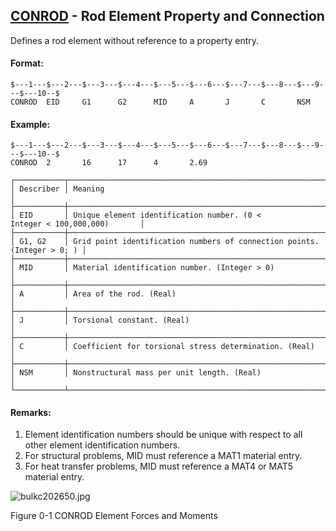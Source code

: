 ## [CONROD](https://nexus.hexagon.com/documentationcenter/bundle/MSC_Nastran_2022.4/page/Nastran_Combined_Book/qrg/bulkc2/TOC.CONROD.xhtml) - Rod Element Property and Connection

Defines a rod element without reference to a property entry.

#### Format:

```nastran
$---1---$---2---$---3---$---4---$---5---$---6---$---7---$---8---$---9---$---10--$
CONROD  EID     G1      G2      MID     A       J       C       NSM             
```

#### Example:

```nastran
$---1---$---2---$---3---$---4---$---5---$---6---$---7---$---8---$---9---$---10--$
CONROD  2       16      17      4       2.69                                    
```

```text
┌───────────┬─────────────────────────────────────────────────────────────────────────┐
│ Describer │ Meaning                                                                 │
├───────────┼─────────────────────────────────────────────────────────────────────────┤
│ EID       │ Unique element identification number. (0 < Integer < 100,000,000)       │
├───────────┼─────────────────────────────────────────────────────────────────────────┤
│ G1, G2    │ Grid point identification numbers of connection points. (Integer > 0; ) │
├───────────┼─────────────────────────────────────────────────────────────────────────┤
│ MID       │ Material identification number. (Integer > 0)                           │
├───────────┼─────────────────────────────────────────────────────────────────────────┤
│ A         │ Area of the rod. (Real)                                                 │
├───────────┼─────────────────────────────────────────────────────────────────────────┤
│ J         │ Torsional constant. (Real)                                              │
├───────────┼─────────────────────────────────────────────────────────────────────────┤
│ C         │ Coefficient for torsional stress determination. (Real)                  │
├───────────┼─────────────────────────────────────────────────────────────────────────┤
│ NSM       │ Nonstructural mass per unit length. (Real)                              │
└───────────┴─────────────────────────────────────────────────────────────────────────┘
```

#### Remarks:

1. Element identification numbers should be unique with respect to all other element identification numbers.
2. For structural problems, MID must reference a MAT1 material entry.
3. For heat transfer problems, MID must reference a MAT4 or MAT5 material entry.

![bulkc202650.jpg](https://help-be.hexagonmi.com/bundle/MSC_Nastran_2022.4/page/Nastran_Combined_Book/qrg/bulkc2/../../../assets/bulkc202650.jpg?_LANG=enus)

Figure 0-1 CONROD Element Forces and Moments
